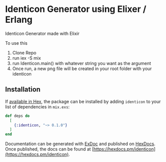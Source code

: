 # Identicon Generator using Elixer / Erlang

Identicon Generator made with Elixir

To use this 
1. Clone Repo
2. run iex -S mix
3. run Identicon.main() with whatever string you want as the argument
4. Once run, a new png file will be created in your root folder with your identicon 

## Installation

If [available in Hex](https://hex.pm/docs/publish), the package can be installed
by adding `identicon` to your list of dependencies in `mix.exs`:

```elixir
def deps do
  [
    {:identicon, "~> 0.1.0"}
  ]
end
```

Documentation can be generated with [ExDoc](https://github.com/elixir-lang/ex_doc)
and published on [HexDocs](https://hexdocs.pm). Once published, the docs can
be found at [https://hexdocs.pm/identicon](https://hexdocs.pm/identicon).

